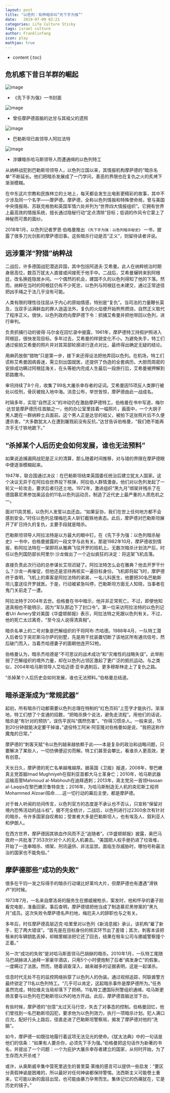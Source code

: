 ```yaml
---
layout: post
title: "以色列：有种暗杀叫“先下手为强”"
date:   2019-07-09 02:21 
categories: Life Culture Sticky
tags: israel culture
author: Franklinfang
icon: play
mathjax: true
---
```


* content
{:toc}

## 危机感下昔日羊群的崛起
![image](https://user-images.githubusercontent.com/29160332/60833358-b147b380-a1f0-11e9-80d8-4186987bf7b4.png)


- 《先下手为强》一书封面




![image](https://user-images.githubusercontent.com/29160332/60833414-cae8fb00-a1f0-11e9-9c9b-41da700f08cc.png)

- 曾任摩萨德首脑的达甘与其祖父的遗照

![image](https://user-images.githubusercontent.com/29160332/60833505-f4098b80-a1f0-11e9-9f41-87a37b81a6e5.png)

- 巴勒斯坦已故领导人阿拉法特

![image](https://user-images.githubusercontent.com/29160332/60833606-3337dc80-a1f1-11e9-9465-cfcb2671bc8d.png)

- 涉嫌暗杀哈马斯领导人而遭通缉的以色列特工

从纳粹战犯到巴勒斯坦领导人，以色列立国以来，其情报机构摩萨德的“暗杀名单”不断延长。他们把暗杀发展成了一门学问，善恶的界限也在复仇之火的炙烤下渐渐模糊。

在中东这片宗教和民族林立的土地上，每天都会发生比电影更精彩的故事，其中不少涉及同一个名字——摩萨德。摩萨德，全称以色列情报和特殊使命局，曾与美国中央情报局、苏联克格勃和英国军情六处并列为“世界四大情报组织”。它拥有世界上最高效的情报系统，擅长通过隐秘行动“定点清除”目标；低调的作风令它蒙上了神秘而可畏的面纱。

2018年1月，以色列记者罗恩·伯格曼推出 `《先下手为强：以色列暗杀秘史》` 一书，披露了很多刀光剑影的摩萨德旧事。这些暗杀行动是否“正义”，则留待读者评说。

## 远涉重洋“狩猎”纳粹战

二战后，许多德国战犯潜逃异国，其中包括阿道夫·艾希曼。此人在纳粹统治时期身居高位，数百万犹太人直接或间接死于他手中。二战后，艾希曼辗转来到阿根廷，改名换姓隐居乡间。一个偶然的机会，建国不久的以色列得知了他的下落。然而，纳粹在当时的阿根廷仍有不少死忠，以色列与阿根廷也未建交，通过正常途径把凶手绳之于法几乎没有可能。

人类有限的理性往往屈从于内心的原始情感，特别是“复仇”。当司法的力量鞭长莫及，当双手沾满鲜血的罪人逍遥法外，复仇的火焰便开始熊熊燃烧，自然正义取代了程序正义。很快，以色列政府向摩萨德下令：抓捕艾希曼并把他带回以色列，进行审判。

负责抓捕行动的彼得·马尔金在回忆录中披露，1961年，摩萨德特工持假护照进入阿根廷，很快发现目标。多年过去，艾希曼的样貌变化不小。为避免失手，特工们通过偷拍艾希曼的照片并对其耳部轮廓进行逐点对比，最终得出确定无疑的结论。

用麻药放倒“猎物”只是第一步，接下来还得设法把他弄回以色列。在机场，特工们谎称艾希曼因病昏迷，需立刻出国就医，还提供了伪造的全套病历。大胆而周密的安排成功瞒过阿根廷海关，在头等舱内完成人生最后一段旅行后，艾希曼被押解到耶路撒冷。

审讯持续了8个月，收集了99名大屠杀幸存者的证词。艾希曼因15项反人类罪行被处以绞刑，骨灰被抛入地中海。消息公布，举世皆惊，摩萨德由此一战成名。

时隔多年，实现“自然正义”的冲动仍在激励摩萨德特工。伯格曼在书中写道，梅尔·达甘是摩萨德历任首脑之一，他的办公室里挂着一幅照片，画面中，一个大胡子男人跪在一群纳粹士兵面前。这个男人正是达甘的祖父，被拍下这张照片后不久便遭杀害。“大多数犹太人在遭到屠戮前没有反抗，”达甘告诉伯格曼，“我们绝不能再次手无寸铁地跪下。”

## “杀掉某个人后历史会如何发展，谁也无法预料”

如果说追捕漏网战犯是正义的清算，那么随着时间推移，对与错的界限在摩萨德眼中便逐渐模糊起来。

1947年，联合国通过决议：在巴勒斯坦结束英国委任统治后建立犹太人国家。这个决议无异于在阿拉伯世界投下核弹，阿拉伯人群情激奋。他们对以色列发起了一轮又一轮攻击，要求后者归还土地。1972年，激进组织“黑九月”绑架并残杀了在德国慕尼黑参加奥运会的11名以色列运动员，制造了近代史上最严重的人质危机之一。

面对11具灵柩，以色列人发誓以血还血。“如果妥协，我们在世上任何地方都不会感到安全。”时任以色列总理梅厄夫人斩钉截铁地表态。此后，摩萨德对巴勒斯坦展开了旷日持久的复仇，主要手段就是暗杀。

巴勒斯坦领导人阿拉法特是以方最大的眼中钉。在《先下手为强：以色列暗杀秘史》一书中，伯格曼披露的一段文字与此有关。那是1982年10月，摩萨德收到情报，称阿拉法特在一架即将从雅典飞往开罗的班机上。无数次暗杀计划流产后，时任以色列国防部长阿里尔·沙龙做出了一个近似疯狂的决定：将这架飞机击落。

直接负责此次行动的总参谋长艾坦迟疑了。阿拉法特怎么会在雅典？他去开罗干什么？沙龙一再催促，但他还是坚持再核实一遍目标身份。飞机即将起飞时，摩萨德终于查明，飞机上的乘客是阿拉法特的弟弟，一名儿科医生，他要把30名巴勒斯坦儿童送往开罗就医。于是，行动被紧急叫停，巴勒斯坦方面无人知晓，当事者在鬼门关前走了一遭。

阿拉法特于2004年去世。伯格曼在书中暗示，他并非正常死亡。不过，即便他知道真相也不能明示，因为“军队那边下了封口令”。第一位采访阿拉法特的以色列记者Uri Avnery曾对美国《华盛顿邮报》表示，阿拉法特之死跟以色列有关。不过，他的死亡太过离奇，“至今没人说得清真相”。

暗杀名单上的二号对象是巴解组织的干将阿布·杰哈德。1988年4月，一队特工潜入后者位于突尼斯马尔萨的别墅，先是用干扰装置切断了该地区所有通讯信号，然后破门而入，当着杰哈德妻子的面朝他连开52枪。

伯格曼认为，暗杀杰哈德是“不可思议的战术成功”和“灾难性的战略失误”。此举削弱了巴解组织的境外力量，却在以色列占领区激起了更广泛的抵抗运动。与之类似，2004年哈马斯领导人艾哈迈德·亚辛遇刺后，更多穆斯林走上了复仇之路。

“杀掉某个人后历史会如何发展，谁也无法预料。”伯格曼总结道。

## 暗杀逐渐成为“常规武器”

起初，所有暗杀行动都需要以色列总理在特制的“红色页码”上签字才能执行。渐渐地，特工们想了个变通的招数，“把暗杀换个说法，避免走流程”。用他们的话说，暗杀是“有针对的预防”，误伤平民叫“偶然伤害”。“你得习惯杀人。一般来说，15到20分钟就能决定要干掉谁，”退役特工阿米·阿亚隆对伯格曼如是说，“我把这称作魔鬼的日常。”

摩萨德的“刺客天赋”令以色列越来越依赖于此——本是复杂的政治和战略问题，只要解决了某些人，一切仿佛便迎刃而解。特工们甚至会攀比，看谁杀人更高效，更有创意。

天长日久，摩萨德的死亡名单越堆越厚。据英国《卫报》报道，2008年，黎巴嫩真主党首脑Imad Mughniyeh在叙利亚首都大马士革身亡；2010年，哈马斯武器运输高管Mahmoud al-Mabhouh在迪拜遇刺；2013年，真主党另一首领Hassan al-Laqqis在黎巴嫩贝鲁特丧生；2016年，为哈马斯制造无人机的突尼斯工程师Mohammed Alzoari殒命……这一切行动的幕后主使，都是摩萨德。

对于耸人听闻的坊间传言，以色列官方的态度是不承认也不否认，只宣称“保留对境内恐怖活动的战斗权”。据不完全统计，二战后，以色列进行过2300余次有针对的暗杀，令许多国家自叹弗如；受害者大多是巴勒斯坦人，也有埃及人、叙利亚人和伊朗人。

在西方世界，摩萨德因其铁血作风而不乏“追随者”。《华盛顿邮报》披露，奥巴马政府一共批准了353次针对个人的无人机袭击。“美国把人权手册扔进了垃圾堆，开始了一连串暗杀、绑架、刑讯逼供、非法监禁。面临生存威胁时，哪怕号称最法治的国家也不能免俗。”

## 摩萨德那些“成功的失败”

很多在千钧一发之际得手的暗杀行动堪比好莱坞大片，但摩萨德也有遭遇“滑铁卢”的时候。

1973年7月，一名来自摩洛哥的服务生在挪威被枪杀，案发时，他和怀孕的妻子刚看完电影，准备回家。事后查明，摩萨德错把他当成了制造慕尼黑惨案的“黑九月”成员。这次失败令摩萨德名声扫地，梅厄夫人的辞职也与之有关。

多年后，时任摩萨德高层迈克·哈里里对以色列《新消息报》承认，该机构“雇了新手，犯了两大错误”。“首先是在目标身份的核实环节出了差错；其次，刺客本该把租来的车辆钥匙丢掉，却糊里糊涂把它还了回去，结果在租车公司与挪威警察撞个正着。”

另一次“成功的失败”是对哈马斯首领马巴胡赫的暗杀。2010年1月，一队特工尾随马巴胡赫进入迪拜一家豪华酒店，只用5个小时便炮制了后者“病发身亡”的假象，一度瞒过了法医。然而，随着调查深入，越来越多的证据表明，这是一起谋杀。

信息时代无处不在的监控网络拆穿了以色列人的伪装。通过视频追踪，阿联酋警方最终锁定了11名以色列特工。“几乎可以肯定，这起暗杀事件是摩萨德所为。”任务虽然完成，特拉维夫当局却落下了把柄，11名特工遭国际刑警组织通缉，哈马斯更扬言要与以色列在巴勒斯坦以外的地方开战。此后，摩萨德首脑达甘下台。

有些时候，摩萨德的“创意”太过天马行空，失去了对事态的控制。伯格曼回忆，他们曾找到一名巴勒斯坦囚犯，要求他为以色列效力，执行一项暗杀计划。犯人满口应允，配好行头上路后，径直走进了巴勒斯坦警察局，揭发了摩萨德对他的“洗脑”。

如今，摩萨德一如既往地履行着这项无法见光的使命。《犹太法典》中的一句话是他们的信条：“如果有人要杀你，必须先下手为强。”伯格曼把这句话作为新著的书名，并提出了一个问题：一个为庇护大屠杀幸存者建立的国家，从何时开始，为了生存而大开杀戒？

或许，从奥斯威辛集中营死里逃生的普里莫·莱维的感言可以提供一些启发：“要区分真假神谕是困难的，所以最好对任何神谕都保持警惕。法西斯主义可能卷土重来，它可能以新的面目出现，也可能由暴力孕育而生。集体记忆的伤痛犹在，它是历史的镜子。”